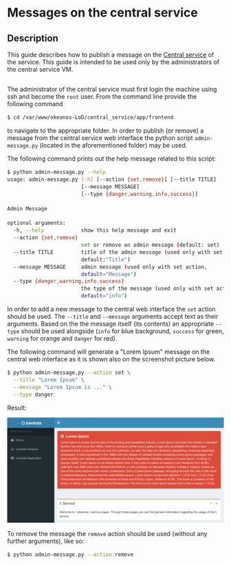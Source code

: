 # Messages on the central service

## Description

This guide describes how to publish a message on the [Central service](https://lambda.grnet.gr) of the service. This guide is intended to be used only by the administrators of the central service VM. 

## 

The administrator of the central service must first login the machine using ssh and become the `root` user. From the command line provide the following command 

```sh
$ cd /var/www/okeanos-LoD/central_service/app/frontend
```

to navigate to the appropriate folder. In order to publish (or remove) a message from the central service web interface the python script `admin-message.py` (located in the aforementioned folder) may be used. 

The following command prints out the help message related to this script:

```sh
$ python admin-message.py --help
usage: admin-message.py [-h] [--action {set,remove}] [--title TITLE]
                        [--message MESSAGE]
                        [--type {danger,warning,info,success}]

Admin Message

optional arguments:
  -h, --help            show this help message and exit
  --action {set,remove}
                        set or remove an admin message (default: set)
  --title TITLE         title of the admin message (used only with set action,
                        default:"Title")
  --message MESSAGE     admin message (used only with set action,
                        default="Message")
  --type {danger,warning,info,success}
                        the type of the message (used only with set action,
                        default="info")
```

In order to add a new message to the central web interface the `set` action should be used. The `--title` and `--message` arguments accept text as their arguments. Based on the the message itself (its contents) an appropriate `--type` should be used alongside (`info` for blue background, `success` for green, `warning` for orange and `danger` for red).

The following command will generate a "Lorem Ipsum" message on the central web interface
as it is shown also on the screenshot picture below. 

```sh
$ python admin-message.py --action set \
  --title "Lorem Ipsum" \
  --message "Lorem Ipsum is ..." \
  --type danger
```

Result:

![Screenshot](../images/lorem_ipsum.png)

To remove the message the `remove` action should be used (without any further arguments), like so:

```sh
$ python admin-message.py --action remove
```